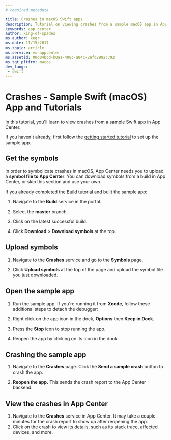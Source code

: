 ```yaml
---
# required metadata

title: Crashes in macOS Swift apps
description: Tutorial on viewing crashes from a sample macOS app in App Center
keywords: app center
author: king-of-spades
ms.author: kegr
ms.date: 11/15/2017
ms.topic: article
ms.service: vs-appcenter
ms.assetid: 00d04bcd-b0a1-408c-a84c-2afd2992c792
ms.tgt_pltfrm: macos
dev_langs:  
 - swift
---
```


# Crashes - Sample Swift (macOS) App and Tutorials
In this tutorial, you'll learn to view crashes from a sample Swift app in App Center.

If you haven't already, first follow the [getting started tutorial](getting-started.md) to set up the sample app.

## Get the symbols
In order to symbolicate crashes in macOS, App Center needs you to upload a **symbol file to App Center**. You can download symbols from a build in App Center, or skip this section and use your own.

If you already completed the [Build tutorial](build.md) and built the sample app:
1. Navigate to the **Build** service in the portal.

2. Select the **master** branch.

3. Click on the latest successful build.

4. Click **Download** > **Download symbols** at the top.

## Upload symbols
1. Navigate to the **Crashes** service and go to the **Symbols** page.

2. Click **Upload symbols** at the top of the page and upload the symbol file you just downloaded.

## Open the sample app
1. Run the sample app. If you're running it from **Xcode**, follow these additional steps to detach the debugger:

2. Right click on the app icon in the dock, **Options** then **Keep in Dock**.

3. Press the **Stop** icon to stop running the app.

4. Reopen the app by clicking on its icon in the dock.  

## Crashing the sample app
1. Navigate to the **Crashes** page. Click the **Send a sample crash** button to crash the app.

2. **Reopen the app.** This sends the crash report to the App Center backend.  

## View the crashes in App Center
1. Navigate to the **Crashes** service in App Center. It may take a couple minutes for the crash report to show up after reopening the app.
2. Click on the crash to view its details, such as its stack trace, affected devices, and more.
